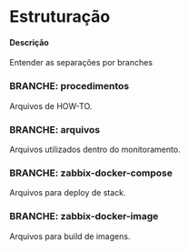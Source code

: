 # Estruturação

#### Descrição

Entender as separações por branches

### BRANCHE: **procedimentos**

Arquivos de HOW-TO.

### BRANCHE: **arquivos**

Arquivos utilizados dentro do monitoramento.

### BRANCHE: **zabbix-docker-compose**

Arquivos para deploy de stack.

### BRANCHE: **zabbix-docker-image**
 
Arquivos para build de imagens.